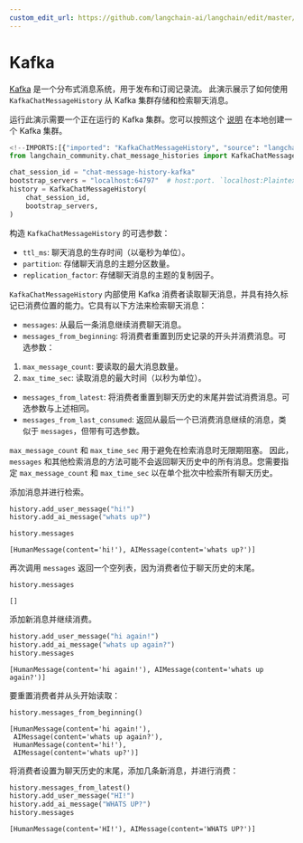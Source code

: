 ```yaml
---
custom_edit_url: https://github.com/langchain-ai/langchain/edit/master/docs/docs/integrations/memory/kafka_chat_message_history.ipynb
---
```

# Kafka

[Kafka](https://github.com/apache/kafka) 是一个分布式消息系统，用于发布和订阅记录流。
此演示展示了如何使用 `KafkaChatMessageHistory` 从 Kafka 集群存储和检索聊天消息。

运行此演示需要一个正在运行的 Kafka 集群。您可以按照这个 [说明](https://developer.confluent.io/get-started/python) 在本地创建一个 Kafka 集群。


```python
<!--IMPORTS:[{"imported": "KafkaChatMessageHistory", "source": "langchain_community.chat_message_histories", "docs": "https://python.langchain.com/api_reference/community/chat_message_histories/langchain_community.chat_message_histories.kafka.KafkaChatMessageHistory.html", "title": "Kafka"}]-->
from langchain_community.chat_message_histories import KafkaChatMessageHistory

chat_session_id = "chat-message-history-kafka"
bootstrap_servers = "localhost:64797"  # host:port. `localhost:Plaintext Ports` if setup Kafka cluster locally
history = KafkaChatMessageHistory(
    chat_session_id,
    bootstrap_servers,
)
```

构造 `KafkaChatMessageHistory` 的可选参数：
- `ttl_ms`: 聊天消息的生存时间（以毫秒为单位）。
- `partition`: 存储聊天消息的主题分区数量。
- `replication_factor`: 存储聊天消息的主题的复制因子。

`KafkaChatMessageHistory` 内部使用 Kafka 消费者读取聊天消息，并具有持久标记已消费位置的能力。它具有以下方法来检索聊天消息：
- `messages`: 从最后一条消息继续消费聊天消息。
- `messages_from_beginning`: 将消费者重置到历史记录的开头并消费消息。可选参数：
1. `max_message_count`: 要读取的最大消息数量。
2. `max_time_sec`: 读取消息的最大时间（以秒为单位）。
- `messages_from_latest`: 将消费者重置到聊天历史的末尾并尝试消费消息。可选参数与上述相同。
- `messages_from_last_consumed`: 返回从最后一个已消费消息继续的消息，类似于 `messages`，但带有可选参数。

`max_message_count` 和 `max_time_sec` 用于避免在检索消息时无限期阻塞。
因此，`messages` 和其他检索消息的方法可能不会返回聊天历史中的所有消息。您需要指定 `max_message_count` 和 `max_time_sec` 以在单个批次中检索所有聊天历史。


添加消息并进行检索。


```python
history.add_user_message("hi!")
history.add_ai_message("whats up?")

history.messages
```



```output
[HumanMessage(content='hi!'), AIMessage(content='whats up?')]
```


再次调用 `messages` 返回一个空列表，因为消费者位于聊天历史的末尾。


```python
history.messages
```



```output
[]
```


添加新消息并继续消费。


```python
history.add_user_message("hi again!")
history.add_ai_message("whats up again?")
history.messages
```



```output
[HumanMessage(content='hi again!'), AIMessage(content='whats up again?')]
```


要重置消费者并从头开始读取：


```python
history.messages_from_beginning()
```



```output
[HumanMessage(content='hi again!'),
 AIMessage(content='whats up again?'),
 HumanMessage(content='hi!'),
 AIMessage(content='whats up?')]
```


将消费者设置为聊天历史的末尾，添加几条新消息，并进行消费：


```python
history.messages_from_latest()
history.add_user_message("HI!")
history.add_ai_message("WHATS UP?")
history.messages
```



```output
[HumanMessage(content='HI!'), AIMessage(content='WHATS UP?')]
```

